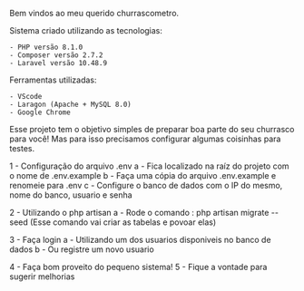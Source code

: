 Bem vindos ao meu querido churrascometro. 

Sistema criado utilizando as tecnologias: 

    - PHP versão 8.1.0
    - Composer versão 2.7.2
    - Laravel versão 10.48.9

Ferramentas utilizadas:

    - VScode
    - Laragon (Apache + MySQL 8.0)
    - Google Chrome

Esse projeto tem o objetivo simples de preparar boa parte do seu churrasco para você! 
Mas para isso precisamos configurar algumas coisinhas para testes.

1 - Configuração do arquivo .env 
    a - Fica localizado na raíz do projeto com o nome de .env.example
    b - Faça uma cópia do arquivo .env.example e renomeie para .env
    c - Configure o banco de dados com o IP do mesmo, nome do banco, usuario e senha


2 - Utilizando o php artisan
    a - Rode o comando : php artisan migrate --seed (Esse comando vai criar as tabelas e povoar elas)


3 - Faça login 
    a - Utilizando um dos usuarios disponiveis no banco de dados 
    b - Ou registre um novo usuario

4 - Faça bom proveito do pequeno sistema!
5 - Fique a vontade para sugerir melhorias
